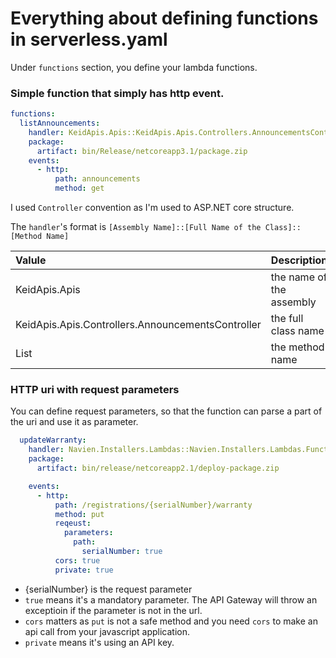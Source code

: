 # Everything about defining functions in serverless.yaml

Under `functions` section, you define your lambda functions. 

### Simple function that simply has http event.

```yaml
functions:
  listAnnouncements:
    handler: KeidApis.Apis::KeidApis.Apis.Controllers.AnnouncementsController::List
    package:
      artifact: bin/Release/netcoreapp3.1/package.zip
    events:
      - http:
          path: announcements
          method: get

```

I used `Controller` convention as I'm used to ASP.NET core structure. 

The `handler`'s format is `[Assembly Name]::[Full Name of the Class]::[Method Name]` 

| Valule | Description |
| :--- | :--- |
| KeidApis.Apis | the name of the assembly |
| KeidApis.Apis.Controllers.AnnouncementsController | the full class name |
| List | the method name |

### HTTP uri with request parameters

You can define request parameters, so that the function can parse a part of the uri and use it as parameter.

```yaml
  updateWarranty:
    handler: Navien.Installers.Lambdas::Navien.Installers.Lambdas.Functions.RegistrationsController::WarrantyPut
    package:
      artifact: bin/release/netcoreapp2.1/deploy-package.zip

    events:
      - http:
          path: /registrations/{serialNumber}/warranty
          method: put
          reqeust:
            parameters:
              path:
                serialNumber: true
          cors: true
          private: true

```

* {serialNumber} is the request parameter
* `true` means it's a mandatory parameter. The API Gateway will throw an exceptioin if the parameter is not in the url.
* `cors` matters as `put` is not a safe method and you need `cors` to make an api call from your javascript application.
* `private` means it's using an API key.

